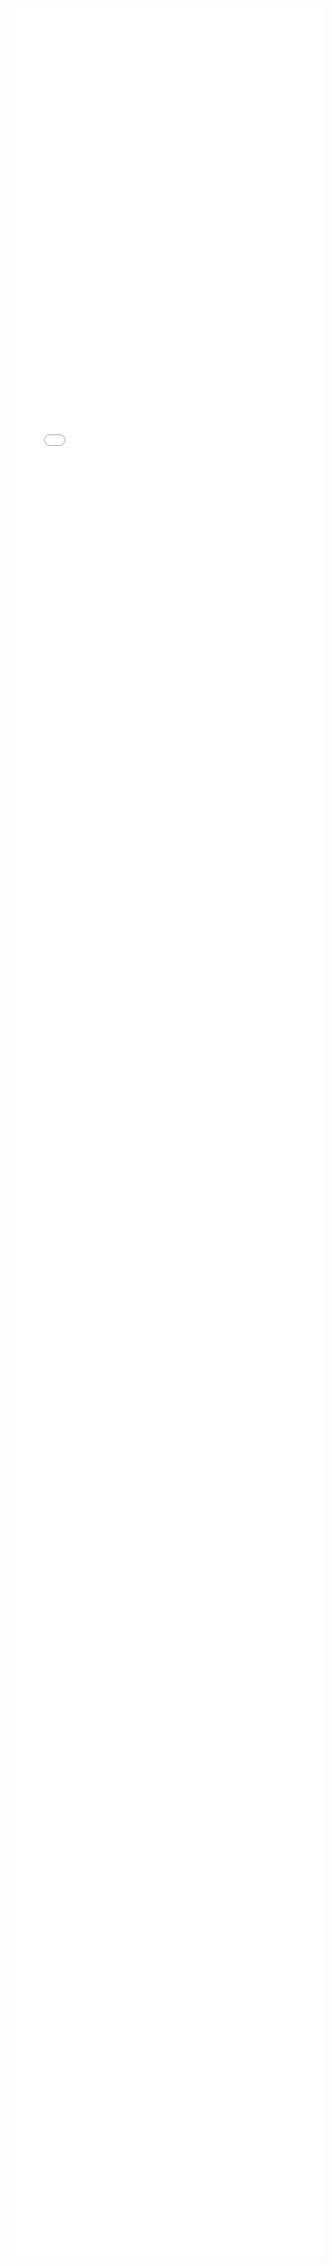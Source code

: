 ---
---

<style>
/*
 * Style overrides for Resume page
 */

/* Force the main content area parent to allow full width */
#paige-page-content {
  max-width: none !important;    /* Remove theme max-width */
  width: 100% !important;        /* Try to use full width from article */
  /* Attempt to counteract parent article's align-items-center */
  align-self: stretch !important;
}

/*
 * Optional: If the above doesn't work, uncomment this block
 * to directly target the article centering.
*/
/*
#paige-page {
  align-items: stretch !important; /* Override the align-items-center */
}
*/


/* Container for the resume */
.resume-container {
  width: 100%;               /* Takes width from #paige-page-content */
  max-width: 1100px;         /* Your desired MAX width for the viewer */
                               /* Adjust as needed (e.g., 1200px, 90vw) */
  margin-left: auto;         /* Center the container */
  margin-right: auto;        /* Center the container */
  margin-top: 20px;
  margin-bottom: 20px;
  padding: 0;                /* Remove padding if parent handles spacing */
  box-sizing: border-box;
}

/* Styling the PDF iframe */
.resume-pdf { /* Or resume-iframe, match your HTML */
  display: block;            /* Important for layout */
  width: 100%;               /* Fill the .resume-container */
  height: 90vh;              /* Adjust height as needed */
  border: none;              /* Cleaner look for iframe */
  box-sizing: border-box;
}

/* Optional: Adjustments for smaller screens */
@media (max-width: 768px) { /* Adjust breakpoint if needed */
   .resume-container {
      max-width: 95vw;       /* Use viewport width */
   }
   .resume-pdf {
     height: 85vh;
   }
   /* Consider if parent overrides need adjusting */
   /* #paige-page-content { max-width: 100% !important; align-self: auto !important;} */
}
</style>

<div class="resume-container">
  <iframe src="/resume.pdf" type="application/pdf" class="resume-pdf" />

  </div>

